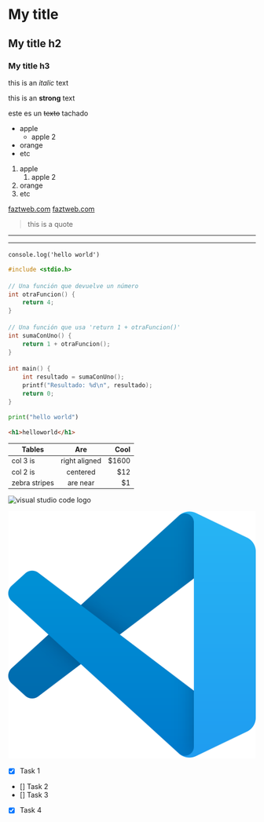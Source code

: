 <!-- HEADINGS -->
# My title
## My title h2
### My title h3

<!-- italic -->
this is an *italic* text

<!-- strong -->
this is an **strong** text

<!-- strikethroug -->
este es un ~~texto~~ tachado

<!-- UL -->
* apple
    * apple 2
* orange
* etc

1. apple
    1. apple 2
2. orange
3. etc

[faztweb.com](https://www.faztweb.com)
[faztweb.com](https://www.faztweb.com "Custom title")

> this is a quote

---
___

`console.log('hello world')`
```c
#include <stdio.h>

// Una función que devuelve un número
int otraFuncion() {
    return 4;
}

// Una función que usa 'return 1 + otraFuncion()'
int sumaConUno() {
    return 1 + otraFuncion();
}

int main() {
    int resultado = sumaConUno();
    printf("Resultado: %d\n", resultado);
    return 0;
}

```
```python
print("hello world")
```

```html
<h1>helloworld</h1>
```
|Tables  |Are    |Cool   |
|------- |:-------:|------:|
|col 3 is   |right aligned|$1600|
|col 2 is|centered|$12|
|zebra stripes|are near|$1|

![visual studio code logo](https://encrypted-tbn0.gstatic.com/images?q=tbn:ANd9GcTebRBzJhW1BDg-1D9keKRb3e0GXVBUBI1ORA&s)

![visual studio code logo](VSCode.png "vscode logo")
<!-- GITHUB MARKDOWN-->
* [x] Task 1
* [] Task 2
* [] Task 3
* [x] Task 4

